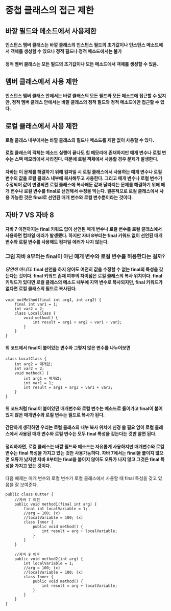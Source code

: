 # 중첩 클래스의 접근 제한
## 바깥 필드와 메소드에서 사용제한
#### 인스턴스 멤버 클래스는 바깥 클래스의 인스턴스 필드의 초기값이나 인스턴스 메소드에서 객체를 생성할 수 있으나 정적 필드나 정적 메소드에서는 불가
#### 정적 멤버 클래스는 모든 필드의 초기값이나 모든 메소드에서 객체를 생성할 수 있음.
## 멤버 클래스에서 사용 제한
#### 인스턴스 멤버 클래스 안에서는 바깥 클래스의 모든 필드와 모든 메소드에 접근할 수 있지만, 정적 멤버 클래스 안에서는 바깥 클래스의 정적 필드와 정적 메소드에만 접근할 수 있다. 
## 로컬 클래스에서 사용 제한
#### 로컬 클래스 내부에서는 바깥 클래스의 필드나 메소드를 제한 없이 사용할 수 있다.
#### 로컬 클래스의 객체는 메소드 실행이 끝나도 힙 메모리에 존재하지만 매개 변수나 로컬 변수는 스택 메모리에서 사라진다. 때문에 로컬 객체에서 사용할 경우 문제가 발생한다.
#### 자바는 이 문제를 해결하기 위해 컴파일 시 로컬 클래스에서 사용하는 매개 변수나 로컬 변수의 값을 로컬 클래스 내부에 복사해두고 사용한다. 그리고 매개 변수나 로컬 변수가 수정되어 값이 변경되면 로컬 클래스에 복사해둔 값과 달라지는 문제를 해결하기 위해 매개 변수나 로컬 변수를 final로 선언해서 수정을 막는다. 결론적으로 로컬 클래스에서 사용 가능한 것은 final로 선언된 매개 변수와 로컬 변수뿐이라는 것이다.
## 자바 7 VS 자바 8
#### 자바 7 이전까지는 final 키워드 없이 선언된 매개 변수나 로컬 변수를 로컬 클래스에서 사용하면 컴파일 에러가 발생했다. 하지만 자바 8부터는 final 키워드 없이 선언된 매개 변수와 로컬 변수를 사용해도 컴파일 에러가 나지 않는다.
### 그럼 자바 8부터는 final이 아닌 매개 변수와 로컬 변수를 허용한다는 걸까?
#### *당연히 아니다.* final 선언을 하지 않아도 여전히 값을 수정할 수 없는 final의 특성을 갖는다는 것이다. final 키워드 존재 여부의 차이점은 로컬 클래스의 복사 위치이다. final 키워드가 있다면 로컬 클래스의 메소드 내부에 지역 변수로 복사되지만, final 키워드가 없다면 로컬 클래스의 필드로 복사된다.
```aidl
void outMethod(final int arg1, int arg2) {
    final int var1 = 1;
    int var2 = 2;
    class LocalClass {
        void method() {
            int result = arg1 + arg2 + var1 + var2;
        }
    }
}
```
#### 위 코드에서 final이 붙어있는 변수와 그렇지 않은 변수를 나누어보면
```aidl
class LocalClass {
    int arg2 = 매개값;
    int var2 = 2;
    void method() {
        int arg1 = 매개값;
        int var1 = 1;
        int result = arg1 + arg2 + var1 + var2;
    }
}
```
#### 위 코드처럼 final이 붙어있던 매개변수와 로컬 변수는 메소드로 들어가고 final이 붙어있지 않은 매개변수와 로컬 변수는 필드로 복사가 된다.
#### 간단하게 생각하면 우리는 로컬 클래스의 내부 복사 위치에 신경 쓸 필요 없이 로컬 클래스에서 사용된 매개 변수와 로컬 변수는 모두 final 특성을 갖는다는 것만 알면 된다.
#### 정리하자면, 로컬 클래스는 바깥 필드와 메소드는 자유롭게 사용하지만 매개변수와 로컬변수는 final 특성을 가지고 있는 것만 사용가능하다. 자바 7에서는 final을 붙이지 않으면 오류가 났지만 자바 8부터는 final을 붙이지 않아도 오류가 나지 않고 그것은 final 특성을 가지고 있는 것이다.
다음 예제는 매개 변수와 로컬 변수가 로컬 클래스에서 사용할 때 final 특성을 갖고 있음을 잘 보여준다.
```aidl
public class Outter {
    //자바 7 이전
    public void method1(final int arg) {
        final int localVariable = 1;
        //arg = 100; (x)
        //localVariable = 100; (x)
        class Inner {
            public void method() {
                int result = arg + localVariable;
            }
        }
    }
    
    //자바 8 이후
    public void method2(int arg) {
        int localVariable = 1;
        //arg = 100; (x)
        //localVariable = 100; (x)
        class Inner {
            public void method() {
                int result = arg + localVariable;
            }
        }
    }
}
```